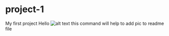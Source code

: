 # project-1
My first project
Hello
![alt text](http://url/to/img.png)
this command will help to add pic to readme file
